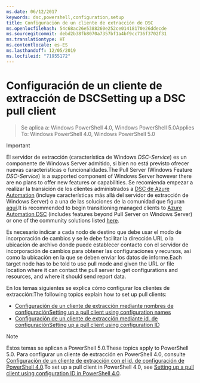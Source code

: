 ```yaml
---
ms.date: 06/12/2017
keywords: dsc,powershell,configuration,setup
title: Configuración de un cliente de extracción de DSC
ms.openlocfilehash: 54c68ac26e5388260e252ce01418170e26ddecde
ms.sourcegitcommit: debd2b38fb8070a7357bf1a4bf9cc736f3702f31
ms.translationtype: HT
ms.contentlocale: es-ES
ms.lasthandoff: 12/05/2019
ms.locfileid: "71955172"
---
```

# <a name="setting-up-a-dsc-pull-client"></a><span data-ttu-id="16ccf-103">Configuración de un cliente de extracción de DSC</span><span class="sxs-lookup"><span data-stu-id="16ccf-103">Setting up a DSC pull client</span></span>

> <span data-ttu-id="16ccf-104">Se aplica a: Windows PowerShell 4.0, Windows PowerShell 5.0</span><span class="sxs-lookup"><span data-stu-id="16ccf-104">Applies To: Windows PowerShell 4.0, Windows PowerShell 5.0</span></span>

> [!IMPORTANT]
> <span data-ttu-id="16ccf-105">El servidor de extracción (característica de Windows *DSC-Service*) es un componente de Windows Server admitido, si bien no está previsto ofrecer nuevas características o funcionalidades.</span><span class="sxs-lookup"><span data-stu-id="16ccf-105">The Pull Server (Windows Feature *DSC-Service*) is a supported component of Windows Server however there are no plans to offer new features or capabilities.</span></span> <span data-ttu-id="16ccf-106">Se recomienda empezar a realizar la transición de los clientes administrados a [DSC de Azure Automation](/azure/automation/automation-dsc-getting-started) (incluye características más allá del servidor de extracción de Windows Server) o a una de las soluciones de la comunidad que figuran [aquí](pullserver.md#community-solutions-for-pull-service).</span><span class="sxs-lookup"><span data-stu-id="16ccf-106">It is recommended to begin transitioning managed clients to [Azure Automation DSC](/azure/automation/automation-dsc-getting-started) (includes features beyond Pull Server on Windows Server) or one of the community solutions listed [here](pullserver.md#community-solutions-for-pull-service).</span></span>

<span data-ttu-id="16ccf-107">Es necesario indicar a cada nodo de destino que debe usar el modo de incorporación de cambios y se le debe facilitar la dirección URL o la ubicación de archivo donde puede establecer contacto con el servidor de incorporación de cambios para obtener las configuraciones y recursos, así como la ubicación en la que se deben enviar los datos de informe.</span><span class="sxs-lookup"><span data-stu-id="16ccf-107">Each target node has to be told to use pull mode and given the URL or file location where it can contact the pull server to get configurations and resources, and where it should send report data.</span></span>

<span data-ttu-id="16ccf-108">En los temas siguientes se explica cómo configurar los clientes de extracción:</span><span class="sxs-lookup"><span data-stu-id="16ccf-108">The following topics explain how to set up pull clients:</span></span>

* [<span data-ttu-id="16ccf-109">Configuración de un cliente de extracción mediante nombres de configuración</span><span class="sxs-lookup"><span data-stu-id="16ccf-109">Setting up a pull client using configuration names</span></span>](pullClientConfigNames.md)
* [<span data-ttu-id="16ccf-110">Configuración de un cliente de extracción mediante id. de configuración</span><span class="sxs-lookup"><span data-stu-id="16ccf-110">Setting up a pull client using configuration ID</span></span>](pullClientConfigID.md)

> [!NOTE]
> <span data-ttu-id="16ccf-111">Estos temas se aplican a PowerShell 5.0.</span><span class="sxs-lookup"><span data-stu-id="16ccf-111">These topics apply to PowerShell 5.0.</span></span> <span data-ttu-id="16ccf-112">Para configurar un cliente de extracción en PowerShell 4.0, consulte [Configuración de un cliente de extracción con el id. de configuración de PowerShell 4.0](pullClientConfigID4.md).</span><span class="sxs-lookup"><span data-stu-id="16ccf-112">To set up a pull client in PowerShell 4.0, see [Setting up a pull client using configuration ID in PowerShell 4.0](pullClientConfigID4.md).</span></span>